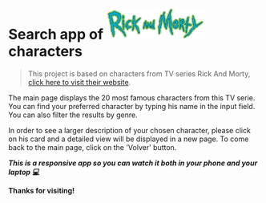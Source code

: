 # Search app of <img src="/logo.png" alt="Rick&Morty logo" width="195" height="63.3" /> characters

> This project is based on characters from TV series Rick And Morty, [click here to visit their website](http://www.adultswim.com/videos/rick-and-morty/).

The main page displays the 20 most famous characters from this TV serie. You can find your preferred character by typing his name in the input field. You can also filter the results by genre.

In order to see a larger description of your chosen character, please click on his card and a detailed view will be displayed in a new page. To come back to the main page, click on the 'Volver' button.

***This is a responsive app so you can watch it both in your phone and your laptop :computer:***

**Thanks for visiting!**

